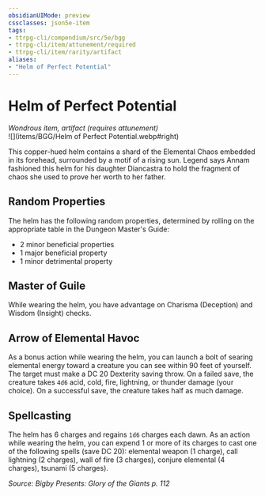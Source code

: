 ```yaml
---
obsidianUIMode: preview
cssclasses: json5e-item
tags:
- ttrpg-cli/compendium/src/5e/bgg
- ttrpg-cli/item/attunement/required
- ttrpg-cli/item/rarity/artifact
aliases: 
- "Helm of Perfect Potential"
---
```

# Helm of Perfect Potential
*Wondrous item, artifact (requires attunement)*  
![](items/BGG/Helm of Perfect Potential.webp#right)  


This copper-hued helm contains a shard of the Elemental Chaos embedded in its forehead, surrounded by a motif of a rising sun. Legend says Annam fashioned this helm for his daughter Diancastra to hold the fragment of chaos she used to prove her worth to her father.

## Random Properties

The helm has the following random properties, determined by rolling on the appropriate table in the Dungeon Master's Guide:

- 2 minor beneficial properties  
- 1 major beneficial property  
- 1 minor detrimental property  

## Master of Guile

While wearing the helm, you have advantage on Charisma (Deception) and Wisdom (Insight) checks.

## Arrow of Elemental Havoc

As a bonus action while wearing the helm, you can launch a bolt of searing elemental energy toward a creature you can see within 90 feet of yourself. The target must make a DC 20 Dexterity saving throw. On a failed save, the creature takes `4d6` acid, cold, fire, lightning, or thunder damage (your choice). On a successful save, the creature takes half as much damage.

## Spellcasting

The helm has 6 charges and regains `1d6` charges each dawn. As an action while wearing the helm, you can expend 1 or more of its charges to cast one of the following spells (save DC 20): elemental weapon (1 charge), call lightning (2 charges), wall of fire (3 charges), conjure elemental (4 charges), tsunami (5 charges).

*Source: Bigby Presents: Glory of the Giants p. 112*